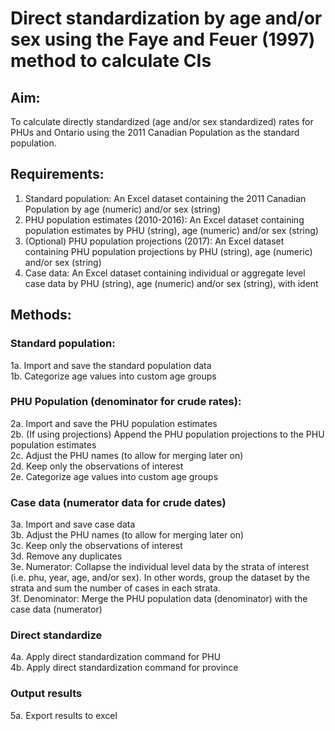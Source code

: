 # Direct standardization by age and/or sex using the Faye and Feuer (1997) method to calculate CIs 
## Aim:
To calculate directly standardized (age and/or sex standardized) rates for PHUs and Ontario using the 2011 Canadian Population as the standard population.

## Requirements:
1. Standard population: An Excel dataset containing the 2011 Canadian Population by age (numeric) and/or sex (string)
2. PHU population estimates (2010-2016): An Excel dataset containing population estimates by PHU (string), age (numeric) and/or sex (string)
3. (Optional) PHU population projections (2017): An Excel dataset containing PHU population projections by PHU (string), age (numeric) and/or sex (string)
4. Case data: An Excel dataset containing individual or aggregate level case data by PHU (string), age (numeric) and/or sex (string), with ident

## Methods:
### Standard population:
1a. Import and save the standard population data <br/>
1b. Categorize age values into custom age groups


### PHU Population (denominator for crude rates):
2a. Import and save the PHU population estimates <br/>
2b. (If using projections) Append the PHU population projections to the PHU population estimates <br/>
2c. Adjust the PHU names (to allow for merging later on) <br/>
2d. Keep only the observations of interest <br/>
2e. Categorize age values into custom age groups <br/>

### Case data (numerator data for crude dates)
3a. Import and save case data <br/>
3b. Adjust the PHU names (to allow for merging later on) <br/>
3c. Keep only the observations of interest <br/>
3d. Remove any duplicates <br/>
3e. Numerator: Collapse the individual level data by the strata of interest (i.e. phu, year, age, and/or sex). In other words, group the dataset by the strata and sum the number of cases in each strata. <br/>
3f. Denominator: Merge the PHU population data (denominator) with the case data (numerator) <br/>

### Direct standardize
4a. Apply direct standardization command for PHU <br/>
4b. Apply direct standardization command for province <br/>

### Output results
5a. Export results to excel
